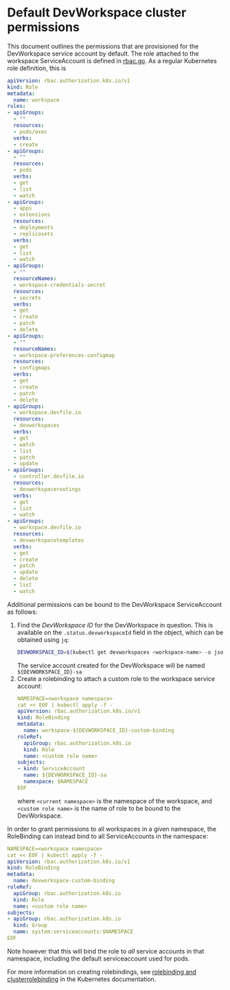 # Default DevWorkspace cluster permissions

This document outlines the permissions that are provisioned for the DevWorkspace service account by default. The role attached to the workspace ServiceAccount is defined in [rbac.go](../pkg/provision/workspace/rbac.go). As a regular Kubernetes role definition, this is
```yaml
apiVersion: rbac.authorization.k8s.io/v1
kind: Role
metadata:
  name: workspace
rules:
- apiGroups:
  - ""
  resources:
  - pods/exec
  verbs:
  - create
- apiGroups:
  - ""
  resources:
  - pods
  verbs:
  - get
  - list
  - watch
- apiGroups:
  - apps
  - extensions
  resources:
  - deployments
  - replicasets
  verbs:
  - get
  - list
  - watch
- apiGroups:
  - ""
  resourceNames:
  - workspace-credentials-secret
  resources:
  - secrets
  verbs:
  - get
  - create
  - patch
  - delete
- apiGroups:
  - ""
  resourceNames:
  - workspace-preferences-configmap
  resources:
  - configmaps
  verbs:
  - get
  - create
  - patch
  - delete
- apiGroups:
  - workspace.devfile.io
  resources:
  - devworkspaces
  verbs:
  - get
  - watch
  - list
  - patch
  - update
- apiGroups:
  - controller.devfile.io
  resources:
  - devworkspaceroutings
  verbs:
  - get
  - list
  - watch
- apiGroups:
  - workspace.devfile.io
  resources:
  - devworkspacetemplates
  verbs:
  - get
  - create
  - patch
  - update
  - delete
  - list
  - watch
```

Additional permissions can be bound to the DevWorkspace ServiceAccount as follows:

1. Find the *DevWorkspace ID* for the DevWorkspace in question. This is available on the `.status.devworkspaceId` field in the object, which can be obtained using `jq`:
    ```bash
    DEVWORKSPACE_ID=$(kubectl get devworkspaces <workspace-name> -o json | jq -r '.status.devworkspaceId')
    ```
    The service account created for the DevWorkspace will be named `${DEVWORKSPACE_ID}-sa`
2. Create a rolebinding to attach a custom role to the workspace service account:
    ```yaml
    NAMESPACE=<workspace namespace>
    cat << EOF | kubectl apply -f -
    apiVersion: rbac.authorization.k8s.io/v1
    kind: RoleBinding
    metadata:
      name: workspace-${DEVWORKSPACE_ID}-custom-binding
    roleRef:
      apiGroup: rbac.authorization.k8s.io
      kind: Role
      name: <custom role name>
    subjects:
    - kind: ServiceAccount
      name: ${DEVWORKSPACE_ID}-sa
      namespace: $NAMESPACE
    EOF
    ```
    where `<current namespace>` is the namespace of the workspace, and `<custom role name>` is the name of role to be bound to the DevWorkspace.

In order to grant permissions to all workspaces in a given namespace, the RoleBinding can instead bind to all ServiceAccounts in the namespace:
```yaml
NAMESPACE=<workspace namespace>
cat << EOF | kubectl apply -f -
apiVersion: rbac.authorization.k8s.io/v1
kind: RoleBinding
metadata:
  name: devworkspace-custom-binding
roleRef:
  apiGroup: rbac.authorization.k8s.io
  kind: Role
  name: <custom role name>
subjects:
- apiGroup: rbac.authorization.k8s.io
  kind: Group
  name: system:serviceaccounts:$NAMESPACE
EOF
```
Note however that this will bind the role to _all_ service accounts in that namespace, including the default serviceaccount used for pods.

For more information on creating rolebindings, see [rolebinding and clusterrolebinding](https://kubernetes.io/docs/reference/access-authn-authz/rbac/#rolebinding-and-clusterrolebinding) in the Kubernetes documentation.
